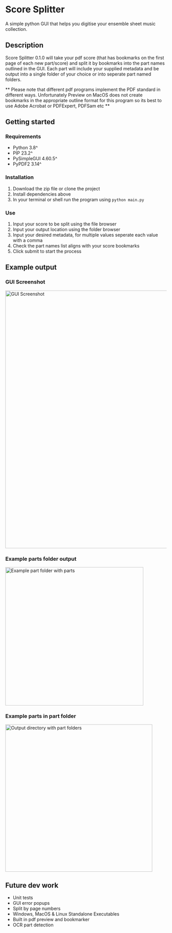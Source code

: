 # Score Splitter

A simple python GUI that helps you digitise your ensemble sheet music collection.

## Description

Score Splitter 0.1.0 will take your pdf score (that has bookmarks on the first page of each new part/score) and split it by bookmarks into the part names outlined in the GUI. Each part will include your supplied metadata and be output into a single folder of your choice or into seperate part named folders.

** Please note that different pdf programs implement the PDF standard in different ways. Unfortunately Preview on MacOS does not create bookmarks in the appropriate outline format for this program so its best to use Adobe Acrobat or PDFExpert, PDFSam etc **

## Getting started

### Requirements

- Python 3.8^
- PIP 23.2^
- PySimpleGUI 4.60.5^
- PyPDF2 3.14^

### Installation

1. Download the zip file or clone the project
2. Install dependencies above
3. In your terminal or shell run the program using `python main.py`

### Use

1. Input your score to be split using the file browser
2. Input your output location using the folder browser
3. Input your desired metadata, for multiple values seperate each value with a comma
4. Check the part names list aligns with your score bookmarks
5. Click submit to start the process

## Example output
### GUI Screenshot
<img width="803" alt="GUI Screenshot" src="https://github.com/MelMony/ScoreSplitter/assets/31891015/37ab0a95-b186-4717-9104-7a1cf5309eff">

### Example parts folder output
<img width="431" alt="Example part folder with parts" src="https://github.com/MelMony/ScoreSplitter/assets/31891015/991b2501-f1cf-4756-991c-eff30f824a0e">

### Example parts in part folder
<img width="459" alt="Output directory with part folders" src="https://github.com/MelMony/ScoreSplitter/assets/31891015/6383ad79-5e0e-466b-b128-4276b60e28f1">


## Future dev work

- Unit tests
- GUI error popups
- Split by page numbers
- Windows, MacOS & Linux Standalone Executables
- Built in pdf preview and bookmarker
- OCR part detection
